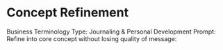 # Concept Refinement

Business Terminology Type: Journaling & Personal Development
Prompt: Refine into core concept without losing quality of message: